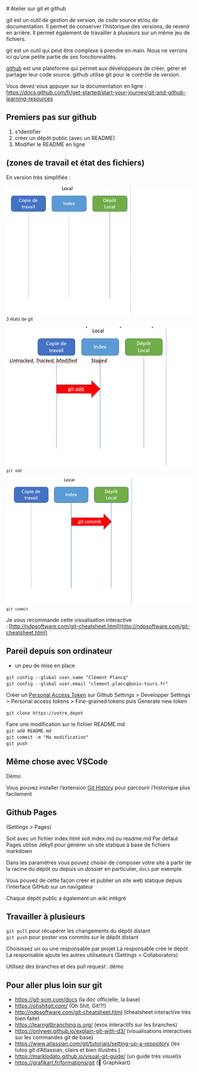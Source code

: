 # Atelier sur git et github

git est un outil de gestion de version, de code source et/ou de documentation. Il permet de conserver l’historique des versions, de revenir en arrière. Il permet également de travailler à plusieurs sur un même jeu de fichiers.

git est un outil qui peut être complexe à prendre en main. Nous ne verrons ici qu’une petite partie de ses fonctionnalités.

[github](https://github.com/) est une plateforme qui permet aux développeurs de créer, gérer et partager leur code source. github utilise git pour le contrôle de version.  

Vous devez vous appuyer sur la documentation en ligne : https://docs.github.com/fr/get-started/start-your-journey/git-and-github-learning-resources

## Premiers pas sur github

1. s’identifier
2. créer un dépôt public (avec un README)
3. Modifier le README en ligne

## (zones de travail et état des fichiers)

En version très simplifiée :

![after init](img/after-init.png)
<small>3 états de git</small>

![add](img/add.png)
<small>`git add`</small>

![commit](img/commit.png)
<small>`git commit`</small>

Je vous recommande cette visualisation interactive : [http://ndpsoftware.com/git-cheatsheet.html](http://ndpsoftware.com/git-cheatsheet.html)

## Pareil depuis son ordinateur

- un peu de mise en place

`git config --global user.name "Clément Plancq"`  
`git config --global user.email "clement.plancq@univ-tours.fr"`  

Créer un [Personal Access Token](https://docs.github.com/fr/authentication/keeping-your-account-and-data-secure/managing-your-personal-access-tokens#creating-a-personal-access-token-classic) sur Github
Settings > Developper Settings > Personal access tokens > Fine-grained tokens puis Generate new token

`git clone https://votre_depot`  


Faire une modification sur le fichier README.md  
`git add README.md`  
`git commit -m "Ma modification"`  
`git push`

## Même chose avec VSCode

Démo 

Vous pouvez installer l’extension [Git History](https://marketplace.visualstudio.com/items?itemName=donjayamanne.githistory) pour parcourir l’historique plus facilement


## Github Pages

(Settings > Pages)

Soit avec un fichier index.html soit index.md ou readme.md
Par défaut Pages utilise Jekyll pour générer un site statique à base de fichiers markdown

Dans les paramètres vous pouvez choisir de composer votre site à partir de la racine du dépôt ou depuis un dossier en particulier, `docs` par exemple.

Vous pouvez de cette façon créer et publier un site web statique depuis l’interface GitHub sur un navigateur

Chaque dépôt public a également un wiki intégré

## Travailler à plusieurs

`git pull` pour récupérer les changements du dépôt distant  
`git push` pour poster vos commits sur le dépôt distant  

Choisissez un ou une responsable par projet 
La responsable crée le dépôt  
La responsable ajoute les autres utilisateurs (Settings > Collaborators)

Utilisez des branches et des pull request : démo

## Pour aller plus loin sur git

- https://git-scm.com/docs (la doc officielle, la base)
- https://ohshitgit.com/ (Oh Shit, Git!?!)
- http://ndpsoftware.com/git-cheatsheet.html (cheatsheet interactive très bien faite)
- https://learngitbranching.js.org/ (exos interactifs sur les branches)
- https://onlywei.github.io/explain-git-with-d3/ (visualisations interactives sur les commandes git de base)
- https://www.atlassian.com/git/tutorials/setting-up-a-repository (les tutos git d’Atlassian, clairs et bien illustrés )
- https://marklodato.github.io/visual-git-guide/ (un guide très visuel)s
- https://grafikart.fr/formations/git (🙏 Graphikart)
